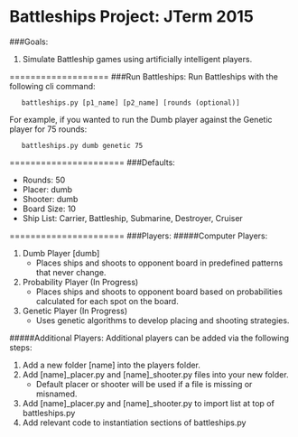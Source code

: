 # Battleships Project: JTerm 2015

###Goals:
1) Simulate Battleship games using artificially intelligent players.<br/>

===================
###Run Battleships:
Run Battleships with the following cli command:
```
   battleships.py [p1_name] [p2_name] [rounds (optional)]
```
For example, if you wanted to run the Dumb player against the Genetic player for 75 rounds:
```
   battleships.py dumb genetic 75
```
======================
###Defaults:
<ul>
   <li>
      Rounds: 50
   </li>
   <li>
      Placer: dumb
   </li>
   <li>
      Shooter: dumb
   </li>
   <li>
      Board Size: 10
   </li>
   <li>
      Ship List: Carrier, Battleship, Submarine, Destroyer, Cruiser
   </li>
</ul>
======================
###Players:
#####Computer Players:
<ol>
   <li>
      Dumb Player [dumb]
      <ul>
         <li>
            Places ships and shoots to opponent board in predefined patterns that never change.
         </li>
      </ul>
   </li>
   <li>
      Probability Player (In Progress)
      <ul>
         <li>
            Places ships and shoots to opponent board based on probabilities calculated for each spot on the board.
         </li>
      </ul>
   </li>
   <li>
      Genetic Player (In Progress)
      <ul>
         <li>
            Uses genetic algorithms to develop placing and shooting strategies.
         </li>
      </ul>
   </li>
</ol>

#####Additional Players:
Additional players can be added via the following steps:
<ol>
   <li>
      Add a new folder [name] into the players folder.
   </li>
   <li>
      Add [name]_placer.py and [name]_shooter.py files into your new folder.
         <ul>
            <li>
               Default placer or shooter will be used if a file is missing or misnamed.
            </li>
         </ul>
   </li>
   <li>
      Add [name]_placer.py and [name]_shooter.py to import list at top of battleships.py
   </li>
   <li>
      Add relevant code to instantiation sections of battleships.py
   </li>
</ol>
